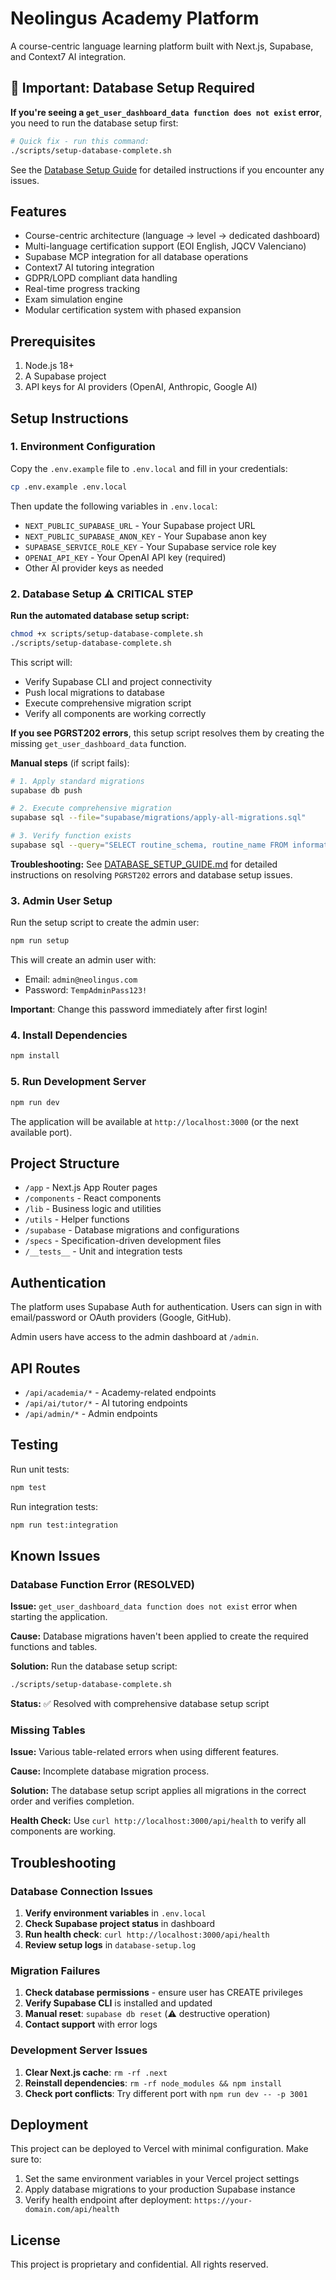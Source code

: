 # Neolingus Academy Platform

A course-centric language learning platform built with Next.js, Supabase, and Context7 AI integration.

## 🚨 Important: Database Setup Required

**If you're seeing a `get_user_dashboard_data function does not exist` error**, you need to run the database setup first:

```bash
# Quick fix - run this command:
./scripts/setup-database-complete.sh
```

See the [Database Setup Guide](DATABASE_SETUP_GUIDE.md) for detailed instructions if you encounter any issues.

## Features

- Course-centric architecture (language → level → dedicated dashboard)
- Multi-language certification support (EOI English, JQCV Valenciano)
- Supabase MCP integration for all database operations
- Context7 AI tutoring integration
- GDPR/LOPD compliant data handling
- Real-time progress tracking
- Exam simulation engine
- Modular certification system with phased expansion

## Prerequisites

1. Node.js 18+
2. A Supabase project
3. API keys for AI providers (OpenAI, Anthropic, Google AI)

## Setup Instructions

### 1. Environment Configuration

Copy the `.env.example` file to `.env.local` and fill in your credentials:

```bash
cp .env.example .env.local
```

Then update the following variables in `.env.local`:

- `NEXT_PUBLIC_SUPABASE_URL` - Your Supabase project URL
- `NEXT_PUBLIC_SUPABASE_ANON_KEY` - Your Supabase anon key
- `SUPABASE_SERVICE_ROLE_KEY` - Your Supabase service role key
- `OPENAI_API_KEY` - Your OpenAI API key (required)
- Other AI provider keys as needed

### 2. Database Setup ⚠️ **CRITICAL STEP**

**Run the automated database setup script:**

```bash
chmod +x scripts/setup-database-complete.sh
./scripts/setup-database-complete.sh
```

This script will:
- Verify Supabase CLI and project connectivity
- Push local migrations to database
- Execute comprehensive migration script
- Verify all components are working correctly

**If you see PGRST202 errors**, this setup script resolves them by creating the missing `get_user_dashboard_data` function.

**Manual steps** (if script fails):

```bash
# 1. Apply standard migrations
supabase db push

# 2. Execute comprehensive migration
supabase sql --file="supabase/migrations/apply-all-migrations.sql"

# 3. Verify function exists
supabase sql --query="SELECT routine_schema, routine_name FROM information_schema.routines WHERE routine_schema = 'public' AND routine_name = 'get_user_dashboard_data';"
```

**Troubleshooting:** See [DATABASE_SETUP_GUIDE.md](DATABASE_SETUP_GUIDE.md) for detailed instructions on resolving `PGRST202` errors and database setup issues.

### 3. Admin User Setup

Run the setup script to create the admin user:

```bash
npm run setup
```

This will create an admin user with:
- Email: `admin@neolingus.com`
- Password: `TempAdminPass123!`

**Important**: Change this password immediately after first login!

### 4. Install Dependencies

```bash
npm install
```

### 5. Run Development Server

```bash
npm run dev
```

The application will be available at `http://localhost:3000` (or the next available port).

## Project Structure

- `/app` - Next.js App Router pages
- `/components` - React components
- `/lib` - Business logic and utilities
- `/utils` - Helper functions
- `/supabase` - Database migrations and configurations
- `/specs` - Specification-driven development files
- `/__tests__` - Unit and integration tests

## Authentication

The platform uses Supabase Auth for authentication. Users can sign in with email/password or OAuth providers (Google, GitHub).

Admin users have access to the admin dashboard at `/admin`.

## API Routes

- `/api/academia/*` - Academy-related endpoints
- `/api/ai/tutor/*` - AI tutoring endpoints
- `/api/admin/*` - Admin endpoints

## Testing

Run unit tests:

```bash
npm test
```

Run integration tests:

```bash
npm run test:integration
```

## Known Issues

### Database Function Error (RESOLVED)

**Issue:** `get_user_dashboard_data function does not exist` error when starting the application.

**Cause:** Database migrations haven't been applied to create the required functions and tables.

**Solution:** Run the database setup script:
```bash
./scripts/setup-database-complete.sh
```

**Status:** ✅ Resolved with comprehensive database setup script

### Missing Tables

**Issue:** Various table-related errors when using different features.

**Cause:** Incomplete database migration process.

**Solution:** The database setup script applies all migrations in the correct order and verifies completion.

**Health Check:** Use `curl http://localhost:3000/api/health` to verify all components are working.

## Troubleshooting

### Database Connection Issues

1. **Verify environment variables** in `.env.local`
2. **Check Supabase project status** in dashboard
3. **Run health check**: `curl http://localhost:3000/api/health`
4. **Review setup logs** in `database-setup.log`

### Migration Failures

1. **Check database permissions** - ensure user has CREATE privileges
2. **Verify Supabase CLI** is installed and updated
3. **Manual reset**: `supabase db reset` (⚠️ destructive operation)
4. **Contact support** with error logs

### Development Server Issues

1. **Clear Next.js cache**: `rm -rf .next`
2. **Reinstall dependencies**: `rm -rf node_modules && npm install`
3. **Check port conflicts**: Try different port with `npm run dev -- -p 3001`

## Deployment

This project can be deployed to Vercel with minimal configuration. Make sure to:

1. Set the same environment variables in your Vercel project settings
2. Apply database migrations to your production Supabase instance
3. Verify health endpoint after deployment: `https://your-domain.com/api/health`

## License

This project is proprietary and confidential. All rights reserved.